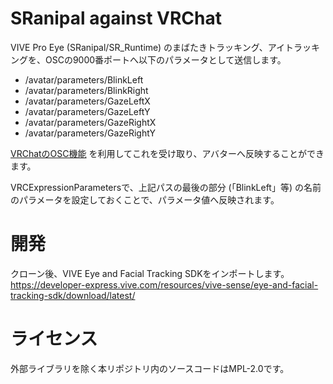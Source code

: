 SRanipal against VRChat
==============
VIVE Pro Eye (SRanipal/SR_Runtime) のまばたきトラッキング、アイトラッキングを、OSCの9000番ポートへ以下のパラメータとして送信します。
- /avatar/parameters/BlinkLeft
- /avatar/parameters/BlinkRight
- /avatar/parameters/GazeLeftX
- /avatar/parameters/GazeLeftY
- /avatar/parameters/GazeRightX
- /avatar/parameters/GazeRightY

[VRChatのOSC機能](https://docs.vrchat.com/docs/osc-overview) を利用してこれを受け取り、アバターへ反映することができます。

VRCExpressionParametersで、上記パスの最後の部分 (「BlinkLeft」等) の名前のパラメータを設定しておくことで、パラメータ値へ反映されます。

開発
====
クローン後、VIVE Eye and Facial Tracking SDKをインポートします。  
https://developer-express.vive.com/resources/vive-sense/eye-and-facial-tracking-sdk/download/latest/

ライセンス
==========
外部ライブラリを除く本リポジトリ内のソースコードはMPL-2.0です。
